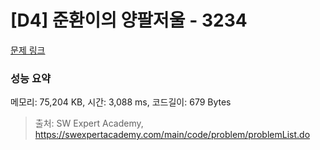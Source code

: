 # [D4] 준환이의 양팔저울 - 3234 

[문제 링크](https://swexpertacademy.com/main/code/problem/problemDetail.do?contestProbId=AWAe7XSKfUUDFAUw) 

### 성능 요약

메모리: 75,204 KB, 시간: 3,088 ms, 코드길이: 679 Bytes



> 출처: SW Expert Academy, https://swexpertacademy.com/main/code/problem/problemList.do